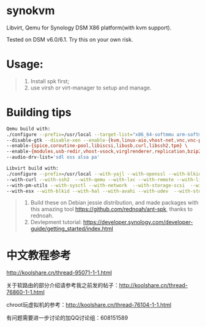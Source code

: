 # synokvm
Libvirt, Qemu for Synology DSM X86 platform(with kvm support).

Tested on DSM v6.0/6.1. Try this on your own risk.

# Usage:
> 1. Install spk first;
> 2. use virsh or virt-manager to setup and manage.

# Building tips
```bash
Qemu build with:
./configure --prefix=/usr/local --target-list="x86_64-softmmu arm-softmmu" \
--disable-gtk --disable-xen --enable-{kvm,linux-aio,vhost-net,vnc,vnc-png,vnc-jpeg,guest-agent} \
--enable-{spice,coroutine-pool,libiscsi,libusb,curl,libssh2,tpm} \
--enable-{modules,usb-redir,vhost-vsock,virglrenderer,replication,bzip2,rbd,attr,virtfs,vnc-sasl,tcmalloc,jemalloc,lzo} \
--audio-drv-list='sdl oss alsa pa'


```

```bash
Libvirt build with: 
./configure --prefix=/usr/local --with-yajl --with-openssl --with-blkid \
--with-curl --with-ssh2  --with-qemu --with-lxc --with-remote --with-libvirtd \
--with-pm-utils --with-sysctl --with-network  --with-storage-scsi  --with-virtualport \
--with-esx --with-blkid --with-hal --with-avahi --with-udev  --with-storage-iscsi

```

> 1. Build these on Debian jessie distribution, 
     and made packages with this amazing tool https://github.com/rednoah/ant-spk, thanks to rednoah.
> 2. Devlepment tutorial: https://developer.synology.com/developer-guide/getting_started/index.html
    
# 中文教程参考 
  http://koolshare.cn/thread-95071-1-1.html  
  
  关于软路由的部分介绍请参考我之前发的帖子：http://koolshare.cn/thread-76860-1-1.html  
  
  chroot玩虚拟机的参考：http://koolshare.cn/thread-76104-1-1.html  
  
  有问题需要进一步讨论的加QQ讨论组：608151589
